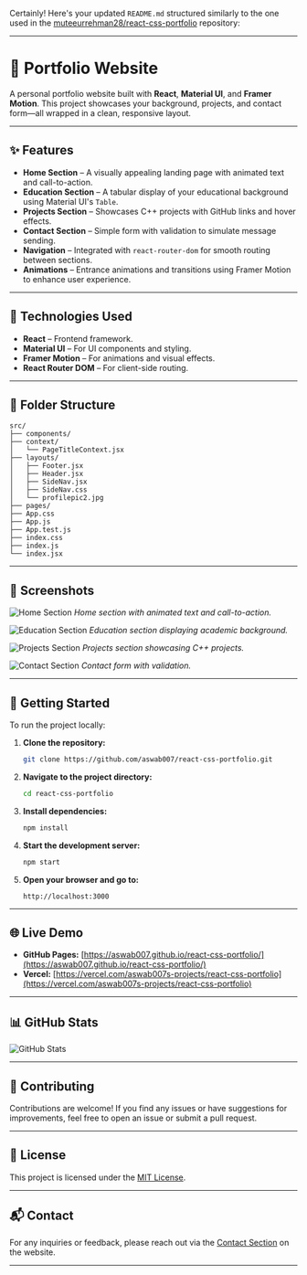 Certainly! Here's your updated `README.md` structured similarly to the one used in the [muteeurrehman28/react-css-portfolio](https://github.com/muteeurrehman28/react-css-portfolio) repository:

---

# 🚀 Portfolio Website

A personal portfolio website built with **React**, **Material UI**, and **Framer Motion**. This project showcases your background, projects, and contact form—all wrapped in a clean, responsive layout.

---

## ✨ Features

* **Home Section** – A visually appealing landing page with animated text and call-to-action.
* **Education Section** – A tabular display of your educational background using Material UI's `Table`.
* **Projects Section** – Showcases C++ projects with GitHub links and hover effects.
* **Contact Section** – Simple form with validation to simulate message sending.
* **Navigation** – Integrated with `react-router-dom` for smooth routing between sections.
* **Animations** – Entrance animations and transitions using Framer Motion to enhance user experience.

---

## 🧱 Technologies Used

* **React** – Frontend framework.
* **Material UI** – For UI components and styling.
* **Framer Motion** – For animations and visual effects.
* **React Router DOM** – For client-side routing.

---

## 📁 Folder Structure

```
src/
├── components/
├── context/
│   └── PageTitleContext.jsx
├── layouts/
│   ├── Footer.jsx
│   ├── Header.jsx
│   ├── SideNav.jsx
│   ├── SideNav.css
│   └── profilepic2.jpg
├── pages/
├── App.css
├── App.js
├── App.test.js
├── index.css
├── index.js
└── index.jsx
```

---

## 📸 Screenshots

![Home Section](https://user-images.githubusercontent.com/yourusername/yourrepo/screenshots/home.png)
*Home section with animated text and call-to-action.*

![Education Section](https://user-images.githubusercontent.com/yourusername/yourrepo/screenshots/education.png)
*Education section displaying academic background.*

![Projects Section](https://user-images.githubusercontent.com/yourusername/yourrepo/screenshots/projects.png)
*Projects section showcasing C++ projects.*

![Contact Section](https://user-images.githubusercontent.com/yourusername/yourrepo/screenshots/contact.png)
*Contact form with validation.*

---

## 🚀 Getting Started

To run the project locally:

1. **Clone the repository:**

   ```bash
   git clone https://github.com/aswab007/react-css-portfolio.git
   ```

2. **Navigate to the project directory:**

   ```bash
   cd react-css-portfolio
   ```

3. **Install dependencies:**

   ```bash
   npm install
   ```

4. **Start the development server:**

   ```bash
   npm start
   ```

5. **Open your browser and go to:**

   ```
   http://localhost:3000
   ```

---

## 🌐 Live Demo

* **GitHub Pages:** [https://aswab007.github.io/react-css-portfolio/](https://aswab007.github.io/react-css-portfolio/)
* **Vercel:** [https://vercel.com/aswab007s-projects/react-css-portfolio](https://vercel.com/aswab007s-projects/react-css-portfolio)

---

## 📊 GitHub Stats

![GitHub Stats](https://github-readme-stats.vercel.app/api?username=aswab007\&show_icons=true\&theme=radical)

---

## 🤝 Contributing

Contributions are welcome! If you find any issues or have suggestions for improvements, feel free to open an issue or submit a pull request.

---

## 📄 License

This project is licensed under the [MIT License](LICENSE).

---

## 📬 Contact

For any inquiries or feedback, please reach out via the [Contact Section](#contact-section) on the website.

---

